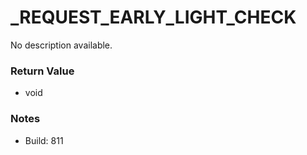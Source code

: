 # _REQUEST_EARLY_LIGHT_CHECK

No description available.

### Return Value
* void

### Notes
* Build: 811

